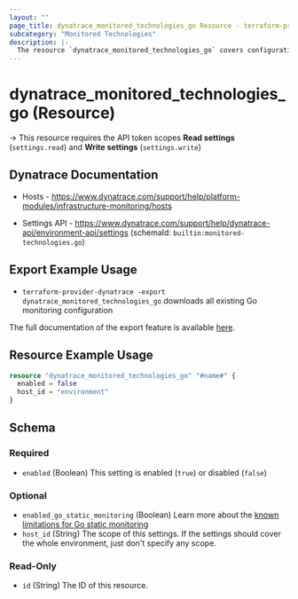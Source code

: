 ```yaml
---
layout: ""
page_title: dynatrace_monitored_technologies_go Resource - terraform-provider-dynatrace"
subcategory: "Monitored Technologies"
description: |-
  The resource `dynatrace_monitored_technologies_go` covers configuration to enable/disable Go monitoring
---
```


# dynatrace_monitored_technologies_go (Resource)

-> This resource requires the API token scopes **Read settings** (`settings.read`) and **Write settings** (`settings.write`)

## Dynatrace Documentation

- Hosts - https://www.dynatrace.com/support/help/platform-modules/infrastructure-monitoring/hosts

- Settings API - https://www.dynatrace.com/support/help/dynatrace-api/environment-api/settings (schemaId: `builtin:monitored-technologies.go`)

## Export Example Usage

- `terraform-provider-dynatrace -export dynatrace_monitored_technologies_go` downloads all existing Go monitoring configuration

The full documentation of the export feature is available [here](https://dt-url.net/h203qmc).

## Resource Example Usage

```terraform
resource "dynatrace_monitored_technologies_go" "#name#" {
  enabled = false
  host_id = "environment"
}
```

<!-- schema generated by tfplugindocs -->
## Schema

### Required

- `enabled` (Boolean) This setting is enabled (`true`) or disabled (`false`)

### Optional

- `enabled_go_static_monitoring` (Boolean) Learn more about the [known limitations for Go static monitoring](https://www.dynatrace.com/support/help/technology-support/application-software/go/support/go-known-limitations#limitations)
- `host_id` (String) The scope of this settings. If the settings should cover the whole environment, just don't specify any scope.

### Read-Only

- `id` (String) The ID of this resource.
 